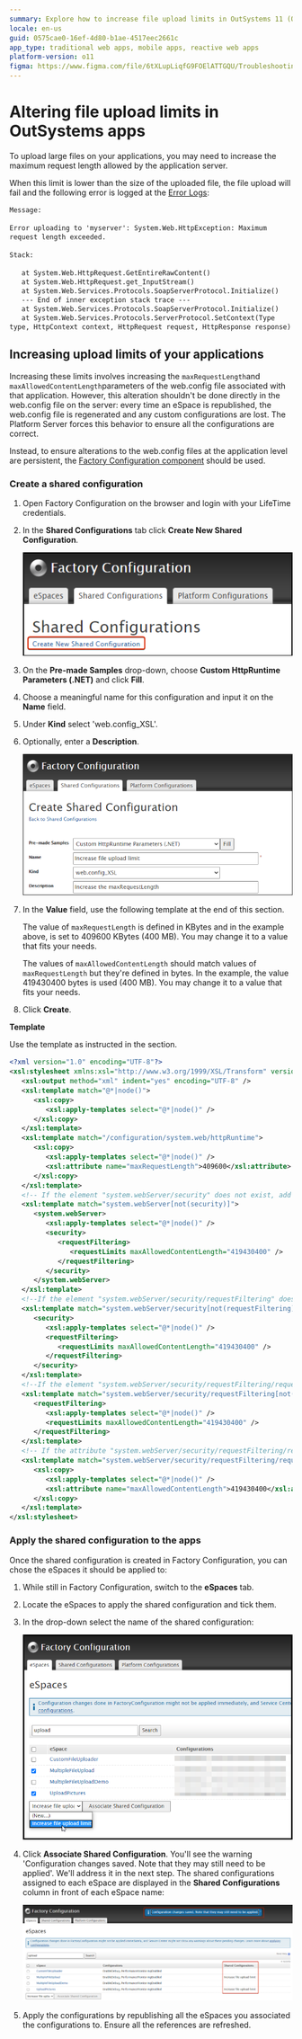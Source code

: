 ```yaml
---
summary: Explore how to increase file upload limits in OutSystems 11 (O11) applications using the Factory Configuration component.
locale: en-us
guid: 0575cae0-16ef-4d80-b1ae-4517eec2661c
app_type: traditional web apps, mobile apps, reactive web apps
platform-version: o11
figma: https://www.figma.com/file/6tXLupLiqfG9FOElATTGQU/Troubleshooting?node-id=3303:388
---
```


# Altering file upload limits in OutSystems apps

To upload large files on your applications, you may need to increase the maximum request length allowed by the application server.

When this limit is lower than the size of the uploaded file, the file upload will fail and the following error is logged at the [Error Logs](https://success.outsystems.com/Documentation/11/Managing_the_Applications_Lifecycle/Monitor_and_Troubleshoot/View_the_Environment_Logs_and_Status):

```
Message:

Error uploading to 'myserver': System.Web.HttpException: Maximum request length exceeded.

Stack:

   at System.Web.HttpRequest.GetEntireRawContent() 
   at System.Web.HttpRequest.get_InputStream() 
   at System.Web.Services.Protocols.SoapServerProtocol.Initialize() 
   --- End of inner exception stack trace --- 
   at System.Web.Services.Protocols.SoapServerProtocol.Initialize() 
   at System.Web.Services.Protocols.ServerProtocol.SetContext(Type type, HttpContext context, HttpRequest request, HttpResponse response)
```

## Increasing upload limits of your applications

Increasing these limits involves increasing the `maxRequestLength`and `maxAllowedContentLength`parameters of the web.config file associated with that application. However, this alteration shouldn't be done directly in the web.config file on the server: every time an eSpace is republished, the web.config file is regenerated and any custom configurations are lost. The Platform Server forces this behavior to ensure all the configurations are correct.



Instead, to ensure alterations to the web.config files at the application level are persistent, the [Factory Configuration component](https://www.outsystems.com/forge/component-overview/25/factory-configuration) should be used.

### Create a shared configuration

1. Open Factory Configuration on the browser and login with your LifeTime credentials.
1. In the **Shared Configurations** tab click **Create New Shared Configuration**.
    
    ![Screenshot showing the 'Create New Shared Configuration' button in the Factory Configuration interface.](images/altering-file-limits-new-config.png "Creating a New Shared Configuration in Factory Configuration")

1. On the **Pre-made Samples** drop-down, choose **Custom HttpRuntime Parameters (.NET)** and click **Fill**.
1. Choose a meaningful name for this configuration and input it on the **Name** field.
1. Under **Kind** select 'web.config_XSL'.
1. Optionally, enter a **Description**.

    ![Screenshot of the 'Create Shared Configuration' form with fields for Name, Kind, and Description filled out.](images/altering-file-limits-new-config-detail.png "Filling Details for New Shared Configuration")

1. In the **Value** field, use the following template at the end of this section.

    The value of `maxRequestLength` is defined in KBytes and in the example above, is set to 409600 KBytes (400 MB). You may change it to a value that fits your needs.

    The values of `maxAllowedContentLength` should match values of `maxRequestLength` but they're defined in bytes. In the example, the value 419430400 bytes is used (400 MB). You may change it to a value that fits your needs.

1. Click **Create**.

**Template**

Use the template as instructed in the section.

```xml
<?xml version="1.0" encoding="UTF-8"?>
<xsl:stylesheet xmlns:xsl="http://www.w3.org/1999/XSL/Transform" version="1.0">
   <xsl:output method="xml" indent="yes" encoding="UTF-8" />
   <xsl:template match="@*|node()">
      <xsl:copy>
         <xsl:apply-templates select="@*|node()" />
      </xsl:copy>
   </xsl:template>
   <xsl:template match="/configuration/system.web/httpRuntime">
      <xsl:copy>
         <xsl:apply-templates select="@*|node()" />
         <xsl:attribute name="maxRequestLength">409600</xsl:attribute>
      </xsl:copy>
   </xsl:template>
   <!-- If the element "system.webServer/security" does not exist, add it.-->
   <xsl:template match="system.webServer[not(security)]">
      <system.webServer>
         <xsl:apply-templates select="@*|node()" />
         <security>
            <requestFiltering>
               <requestLimits maxAllowedContentLength="419430400" />
            </requestFiltering>
         </security>
      </system.webServer>
   </xsl:template>
   <!--If the element "system.webServer/security/requestFiltering" does not exist, add it.-->
   <xsl:template match="system.webServer/security[not(requestFiltering)]">
      <security>
         <xsl:apply-templates select="@*|node()" />
         <requestFiltering>
            <requestLimits maxAllowedContentLength="419430400" />
         </requestFiltering>
      </security>
   </xsl:template>
   <!--If the element "system.webServer/security/requestFiltering/requestLimits" does not exist, add it. -->
   <xsl:template match="system.webServer/security/requestFiltering[not(requestLimits)]">
      <requestFiltering>
         <xsl:apply-templates select="@*|node()" />
         <requestLimits maxAllowedContentLength="419430400" />
      </requestFiltering>
   </xsl:template>
   <!-- If the attribute "system.webServer/security/requestFiltering/requestLimits/@maxAllowedContentLength" does not exist, add it.-->
   <xsl:template match="system.webServer/security/requestFiltering/requestLimits[not(@maxAllowedContentLength)]">
      <xsl:copy>
         <xsl:apply-templates select="@*|node()" />
         <xsl:attribute name="maxAllowedContentLength">419430400</xsl:attribute>
      </xsl:copy>
   </xsl:template>
</xsl:stylesheet>
```

### Apply the shared configuration to the apps

Once the shared configuration is created in Factory Configuration, you can chose the eSpaces it should be applied to:

1. While still in Factory Configuration, switch to the **eSpaces** tab.
1. Locate the eSpaces to apply the shared configuration and tick them.
1. In the drop-down select the name of the shared configuration:

    ![Screenshot displaying the process of selecting eSpaces to apply the shared configuration in Factory Configuration.](images/altering-file-limits-apply-config.png "Applying Shared Configuration to eSpaces")

1. Click **Associate Shared Configuration**. You'll see the warning 'Configuration changes saved. Note that they may still need to be applied'. We'll address it in the next step. The shared configurations assigned to each eSpace are displayed in the **Shared Configurations** column in front of each eSpace name:

    ![Screenshot showing the shared configurations associated with each eSpace in the Factory Configuration interface.](images/altering-file-limits-apply-config_1.png "Shared Configurations Assigned to eSpaces")

1. Apply the configurations by republishing all the eSpaces you associated the configurations to. Ensure all the references are refreshed.
